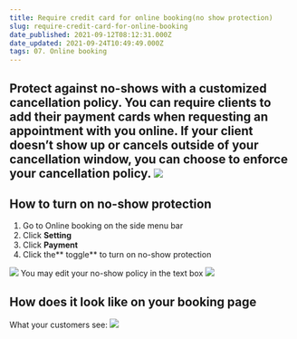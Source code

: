 ```yaml
---
title: Require credit card for online booking(no show protection)
slug: require-credit-card-for-online-booking
date_published: 2021-09-12T08:12:31.000Z
date_updated: 2021-09-24T10:49:49.000Z
tags: 07. Online booking
---
```


Protect against no-shows with a customized cancellation policy. You can require clients to add their payment cards when requesting an appointment with you online. If your client doesn’t show up or cancels outside of your cancellation window, you can choose to enforce your cancellation policy.
![](__GHOST_URL__/content/images/2021/09/image-13.png)
---

## How to turn on no-show protection

1. Go to Online booking on the side menu bar
2. Click **Setting**
3. Click **Payment**
4. Click the** toggle** to turn on no-show protection

![](__GHOST_URL__/content/images/2021/09/_12.gif)
You may edit your no-show policy in the text box
![](__GHOST_URL__/content/images/2021/09/CleanShot-2021-09-13-at-14.13.46.png)
## How does it look like on your booking page

What your customers see:
![](__GHOST_URL__/content/images/2021/09/CleanShot-2021-09-14-at-16.35.43.png)
